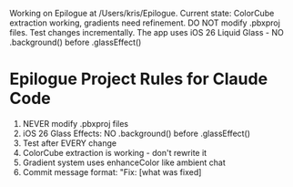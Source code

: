 Working on Epilogue at /Users/kris/Epilogue. 
Current state: ColorCube extraction working, gradients need refinement.
DO NOT modify .pbxproj files.
Test changes incrementally.
The app uses iOS 26 Liquid Glass - NO .background() before .glassEffect()
# Epilogue Project Rules for Claude Code

1. NEVER modify .pbxproj files
2. iOS 26 Glass Effects: NO .background() before .glassEffect()
3. Test after EVERY change
4. ColorCube extraction is working - don't rewrite it
5. Gradient system uses enhanceColor like ambient chat
6. Commit message format: "Fix: [what was fixed]